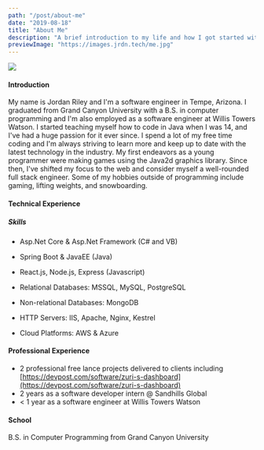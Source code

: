```yaml
---
path: "/post/about-me"
date: "2019-08-18"
title: "About Me"
description: "A brief introduction to my life and how I got started with software engineering."
previewImage: "https://images.jrdn.tech/me.jpg"
---
```


![](https://42f2671d685f51e10fc6-b9fcecea3e50b3b59bdc28dead054ebc.ssl.cf5.rackcdn.com/illustrations/about_me_wa29.svg)

#### Introduction

My name is Jordan Riley and I'm a software engineer in Tempe, Arizona. I graduated from Grand Canyon University with a B.S. in computer programming and I'm also employed as a software engineer at Willis Towers Watson. I started teaching myself how to code in Java when I was 14, and I've had a huge passion for it ever since. I spend a lot of my free time coding and I'm always striving to learn more and keep up to date with the latest technology in the industry. My first endeavors as a young programmer were making games using the Java2d graphics library. Since then, I've shifted my focus to the web and consider myself a well-rounded full stack engineer. Some of my hobbies outside of programming include gaming, lifting weights, and snowboarding.

#### Technical Experience

##### Skills

- Asp.Net Core & Asp.Net Framework (C# and VB)

- Spring Boot & JavaEE (Java)

- React.js, Node.js, Express (Javascript)

- Relational Databases: MSSQL, MySQL, PostgreSQL

- Non-relational Databases: MongoDB

- HTTP Servers: IIS, Apache, Nginx, Kestrel

- Cloud Platforms: AWS & Azure

#### Professional Experience

- 2 professional free lance projects delivered to clients including [https://devpost.com/software/zuri-s-dashboard](https://devpost.com/software/zuri-s-dashboard)
- 2 years as a software developer intern @ Sandhills Global
- < 1 year as a software engineer at Willis Towers Watson

#### School

B.S. in Computer Programming from Grand Canyon University
